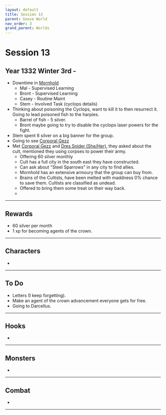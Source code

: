 ```yaml
---
layout: default
title: Session 13
parent: Goose World
nav_order: 3
grand_parent: Worlds
---
```

# Session 13

## Year 1332 Winter 3rd -
* Downtime in [Mornhold](Game/Worlds/Goose/Mornhold)
	* Mal - Supervised Learning 
	* Bront - Supervised Learning
	* Casey - Routine Maint
	* Stem - Involved Task (cyclops details) 
* Thinking about poisoning the Cyclops, want to kill it to then resurrect it. Going to lead poisoned fish to the harpies.
	* Barrel of fish - 5 silver.
	* Bront maybe going to try to disable the cyclops laser powers for the fight.
* Stem spent 6 silver on a big banner for the group.
* Going to see [Corporal Gezz](Game/Worlds/Goose/Dora#Corporal%20Gezz) 
* Met [Corporal Gezz](Game/Worlds/Goose/Mornhold#Corporal%20Gezz) and [Dres Snider (She/Her)](Game/Worlds/Goose/Mornhold#Dres%20Snider%20(She/Her)), they asked about the cult, mentioned they using corpses to power their army.
	* Offering 60 silver monthly
	* Cult has a full city in the south east they have constructed.
	* Can ask about "Steel Sparrows" in any city to find allies.
	* Mornhold has an extensive armoury that the group can buy from.
	* Brains of the Cultists, have been melted with maddness 0% chance to save them. Cultists are classified as undead. 
	* Offered to bring them some treat on their way back.
	* 


---

## Rewards
* 60 silver per month
* 1 xp for becoming agents of the crown.


---

## Characters
* 
 

---

## To Do
* Letters (I keep forgetting).
* Make an agent of the crown advancement everyone gets for free.
* Going to Darcellus. 


---

## Hooks
* 


---

## Monsters
* 


---

## Combat
* 

---
